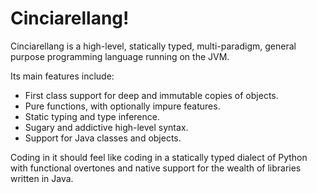 # Cinciarellang!

Cinciarellang is a high-level, statically typed, multi-paradigm, general purpose programming language running on the JVM.

Its main features include:

* First class support for deep and immutable copies of objects.
* Pure functions, with optionally impure features.
* Static typing and type inference.
* Sugary and addictive high-level syntax.
* Support for Java classes and objects.

Coding in it should feel like coding in a statically typed dialect of Python with functional overtones and native support for the wealth of libraries written in Java.



